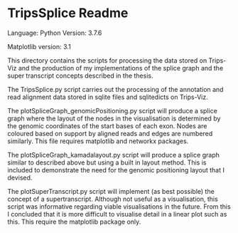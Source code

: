# TripsSplice Readme

Language: Python 
Version: 3.7.6

Matplotlib version: 3.1


This directory contains the scripts for processing the data stored on Trips-Viz and the production of my implementations of the splice graph and the super transcript concepts described in the thesis. 

The TripsSplice.py script carries out the processing of the annotation and read alignment data stored in sqlite files and sqlitedicts on Trips-Viz. 

The plotSpliceGraph_genomicPositioning.py script will produce a splice graph where the layout of the nodes in the visualisation is determined by the genomic coordinates of the start bases of each exon. Nodes are coloured based on support by aligned reads and edges are numbered similarly. This file requires matplotlib and networkx packages. 

The plotSpliceGraph_kamadalayout.py script will produce a splice graph similar to described above but using a built in layout method. This is included to demonstrate the need for the genomic positioning layout that I devised. 

The plotSuperTranscript.py script will implement (as best possible) the concept of a supertranscript. Although not useful as a visualisation, this script was informative regarding viable visualisations in the future. From this I concluded that it is more difficult to visualise detail in a linear plot such as this. This require the matplotlib package only. 
